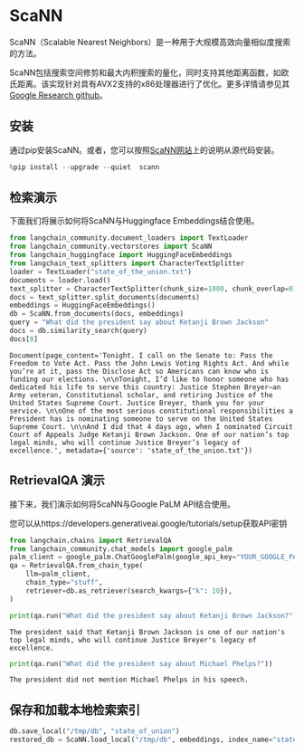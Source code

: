 # ScaNN

ScaNN（Scalable Nearest Neighbors）是一种用于大规模高效向量相似度搜索的方法。

ScaNN包括搜索空间修剪和最大内积搜索的量化，同时支持其他距离函数，如欧氏距离。该实现针对具有AVX2支持的x86处理器进行了优化。更多详情请参见其[Google Research github](https://github.com/google-research/google-research/tree/master/scann)。

## 安装

通过pip安装ScaNN。或者，您可以按照[ScaNN网站](https://github.com/google-research/google-research/tree/master/scann#building-from-source)上的说明从源代码安装。

```python
%pip install --upgrade --quiet  scann
```

## 检索演示

下面我们将展示如何将ScaNN与Huggingface Embeddings结合使用。

```python
from langchain_community.document_loaders import TextLoader
from langchain_community.vectorstores import ScaNN
from langchain_huggingface import HuggingFaceEmbeddings
from langchain_text_splitters import CharacterTextSplitter
loader = TextLoader("state_of_the_union.txt")
documents = loader.load()
text_splitter = CharacterTextSplitter(chunk_size=1000, chunk_overlap=0)
docs = text_splitter.split_documents(documents)
embeddings = HuggingFaceEmbeddings()
db = ScaNN.from_documents(docs, embeddings)
query = "What did the president say about Ketanji Brown Jackson"
docs = db.similarity_search(query)
docs[0]
```

```output
Document(page_content='Tonight. I call on the Senate to: Pass the Freedom to Vote Act. Pass the John Lewis Voting Rights Act. And while you’re at it, pass the Disclose Act so Americans can know who is funding our elections. \n\nTonight, I’d like to honor someone who has dedicated his life to serve this country: Justice Stephen Breyer—an Army veteran, Constitutional scholar, and retiring Justice of the United States Supreme Court. Justice Breyer, thank you for your service. \n\nOne of the most serious constitutional responsibilities a President has is nominating someone to serve on the United States Supreme Court. \n\nAnd I did that 4 days ago, when I nominated Circuit Court of Appeals Judge Ketanji Brown Jackson. One of our nation’s top legal minds, who will continue Justice Breyer’s legacy of excellence.', metadata={'source': 'state_of_the_union.txt'})
```

## RetrievalQA 演示

接下来，我们演示如何将ScaNN与Google PaLM API结合使用。

您可以从https://developers.generativeai.google/tutorials/setup获取API密钥

```python
from langchain.chains import RetrievalQA
from langchain_community.chat_models import google_palm
palm_client = google_palm.ChatGooglePalm(google_api_key="YOUR_GOOGLE_PALM_API_KEY")
qa = RetrievalQA.from_chain_type(
    llm=palm_client,
    chain_type="stuff",
    retriever=db.as_retriever(search_kwargs={"k": 10}),
)
```

```python
print(qa.run("What did the president say about Ketanji Brown Jackson?"))
```

```output
The president said that Ketanji Brown Jackson is one of our nation's top legal minds, who will continue Justice Breyer's legacy of excellence.
```

```python
print(qa.run("What did the president say about Michael Phelps?"))
```

```output
The president did not mention Michael Phelps in his speech.
```

## 保存和加载本地检索索引

```python
db.save_local("/tmp/db", "state_of_union")
restored_db = ScaNN.load_local("/tmp/db", embeddings, index_name="state_of_union")
```
